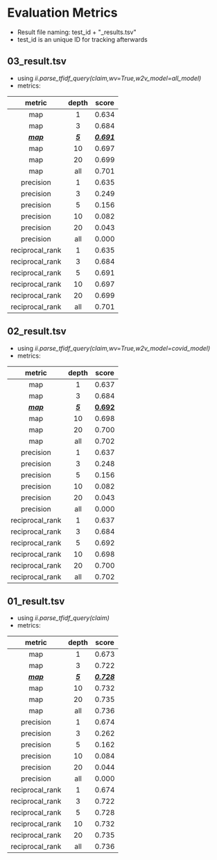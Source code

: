 # Evaluation Metrics
- Result file naming: test_id + "_results.tsv"
- test_id is an unique ID for tracking afterwards

## 03_result.tsv
- using *ii.parse_tfidf_query(claim,wv=True,w2v_model=all_model)*
- metrics:

**metric**|**depth**|**score**
:-----:|:-----:|:-----:
map|1|0.634
map|3|0.684
<ins><strong><em>map|<ins><strong><em>5|<ins><strong><em>0.691
map|10|0.697
map|20|0.699
map|all|0.701
precision|1|0.635
precision|3|0.249
precision|5|0.156
precision|10|0.082
precision|20|0.043
precision|all|0.000
reciprocal\_rank|1|0.635
reciprocal\_rank|3|0.684
reciprocal\_rank|5|0.691
reciprocal\_rank|10|0.697
reciprocal\_rank|20|0.699
reciprocal\_rank|all|0.701

## 02_result.tsv
- using *ii.parse_tfidf_query(claim,wv=True,w2v_model=covid_model)*
- metrics:

**metric**|**depth**|**score**
:-----:|:-----:|:-----:
map|1|0.637
map|3|0.684
<ins><strong><em>map|<ins><strong><em>5|<ins><strong>0.692
map|10|0.698
map|20|0.700
map|all|0.702
precision|1|0.637
precision|3|0.248
precision|5|0.156
precision|10|0.082
precision|20|0.043
precision|all|0.000
reciprocal\_rank|1|0.637
reciprocal\_rank|3|0.684
reciprocal\_rank|5|0.692
reciprocal\_rank|10|0.698
reciprocal\_rank|20|0.700
reciprocal\_rank|all|0.702

## 01_result.tsv
- using *ii.parse_tfidf_query(claim)*
- metrics:

**metric**|**depth**|**score**
:-----:|:-----:|:-----:
map|1|0.673
map|3|0.722
<ins>***map***|<ins>***5***|<ins>***0.728***
map|10|0.732
map|20|0.735
map|all|0.736
precision|1|0.674
precision|3|0.262
precision|5|0.162
precision|10|0.084
precision|20|0.044
precision|all|0.000
reciprocal\_rank|1|0.674
reciprocal\_rank|3|0.722
reciprocal\_rank|5|0.728
reciprocal\_rank|10|0.732
reciprocal\_rank|20|0.735
reciprocal\_rank|all|0.736


